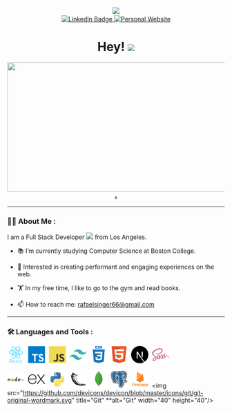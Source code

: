 <div id="header" align="center">
  <img src="https://media.giphy.com/media/7WgtYJAEnksobOm1is/giphy-downsized-large.gif" width="100"/>
  <div id="badges">
    <a href="https://www.linkedin.com/in/rafael-singer-62566618b">
      <img src="https://img.shields.io/badge/LinkedIn-blue?style=for-the-badge&logo=linkedin&logoColor=white" alt="LinkedIn Badge"/>
    </a>
    <a href="https://www.rafaelsinger.com">
      <img src="https://img.shields.io/badge/-Personal%20Website-black?style=for-the-badge&?logoColor=blue" alt="Personal Website"/>
    </a>
  </div>
  <h1>
    Hey!
    <img src="https://media.giphy.com/media/hvRJCLFzcasrR4ia7z/giphy.gif" width="30px"/>
  </h1>  
</div>
<div align="center">
  <img src="https://media.giphy.com/media/dWesBcTLavkZuG35MI/giphy.gif" width="600" height="300"/>+
</div>

---

### :man_technologist: About Me :

I am a Full Stack Developer <img src="https://media.giphy.com/media/WUlplcMpOCEmTGBtBW/giphy.gif" width="30"> from Los Angeles.

- :books: I’m currently studying Computer Science at Boston College.

- :seedling: Interested in creating performant and engaging experiences on the web.

- :weight_lifting: In my free time, I like to go to the gym and read books.

- :mailbox: How to reach me: rafaelsinger66@gmail.com

---

### :hammer_and_wrench: Languages and Tools :

<div>
  <img src="https://github.com/devicons/devicon/blob/master/icons/react/react-original-wordmark.svg" title="React" alt="React" width="40" height="40"/>&nbsp;
  <img src="https://github.com/devicons/devicon/blob/master/icons/typescript/typescript-original.svg" title="TypeScript" alt="TypeScript" width="40" height="40"/>&nbsp;
  <img src="https://github.com/devicons/devicon/blob/master/icons/javascript/javascript-original.svg" title="JavaScript" alt="JavaScript" width="40" height="40"/>&nbsp;
  <img src="https://github.com/devicons/devicon/blob/master/icons/tailwindcss/tailwindcss-plain.svg" title="Tailwind.css" alt="Tailwind.css" width="40" height="40"/>&nbsp;
  <img src="https://github.com/devicons/devicon/blob/master/icons/css3/css3-plain-wordmark.svg"  title="CSS3" alt="CSS" width="40" height="40"/>&nbsp;
  <img src="https://github.com/devicons/devicon/blob/master/icons/html5/html5-original.svg" title="HTML5" alt="HTML" width="40" height="40"/>&nbsp;
  <img src="https://github.com/devicons/devicon/blob/master/icons/nextjs/nextjs-original.svg" title="Next.js" alt="Next.js" width="40" height="40"/>&nbsp;
  <img src="https://github.com/devicons/devicon/blob/master/icons/sass/sass-original.svg" title="Sass" alt="Sass" width="40" height="40"/>&nbsp;
  
  <img src="https://github.com/devicons/devicon/blob/master/icons/nodejs/nodejs-original-wordmark.svg" title="NodeJS" alt="NodeJS" width="40" height="40"/>&nbsp;
  <img src="https://github.com/devicons/devicon/blob/master/icons/express/express-original.svg" title="Express.js" alt="Express.js" width="40" height="40"/>&nbsp;
  <img src="https://github.com/devicons/devicon/blob/master/icons/python/python-original.svg" title="Python" alt="Python" width="40" height="40"/>&nbsp;
  <img src="https://github.com/devicons/devicon/blob/master/icons/flask/flask-original.svg" title="Flask" alt="Flask" width="40" height="40"/>&nbsp;
  <img src="https://github.com/devicons/devicon/blob/master/icons/mongodb/mongodb-original.svg" title="MongoDB" alt="MongoDB" width="40" height="40"/>&nbsp;
  <img src="https://github.com/devicons/devicon/blob/master/icons/postgresql/postgresql-original.svg" title="PostgreSQL" alt="PostgreSQL" width="40" height="40"/>&nbsp;
  <img src="https://github.com/devicons/devicon/blob/master/icons/firebase/firebase-plain-wordmark.svg" title="Firebase" alt="Firebase" width="40" height="40"/>&nbsp;
  <img src="https://github.com/devicons/devicon/blob/master/icons/git/git-original-wordmark.svg" title="Git" **alt="Git" width="40" height="40"/>
</div>
